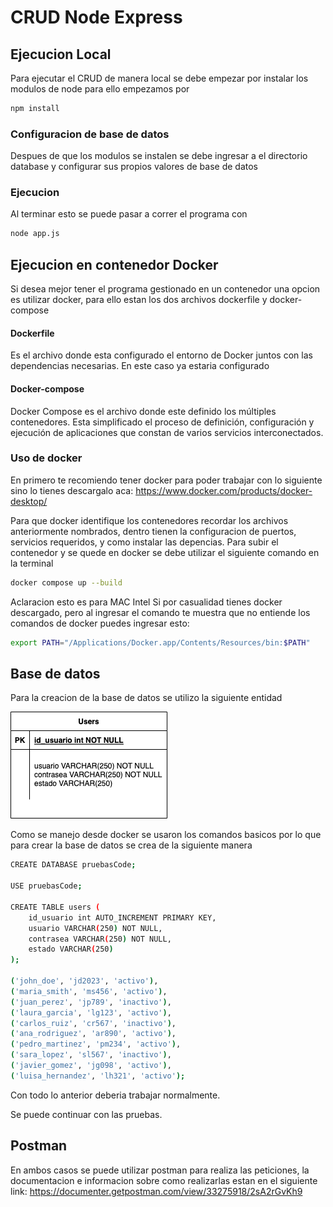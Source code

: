 # CRUD Node Express

## Ejecucion Local
Para ejecutar el CRUD de manera local se debe empezar por instalar los modulos de node para ello empezamos por

```bash
npm install
```

### Configuracion de base de datos
Despues de que los modulos se instalen se debe ingresar a el directorio database y configurar sus propios valores de base de datos

### Ejecucion
Al terminar esto se puede pasar a correr el programa con
```bash
node app.js
```

## Ejecucion en contenedor Docker
Si desea mejor tener el programa gestionado en un contenedor una opcion es utilizar docker, para ello estan los dos archivos dockerfile y docker-compose

#### Dockerfile
Es el archivo donde esta configurado el entorno de Docker juntos con las dependencias necesarias. En este caso ya estaria configurado

#### Docker-compose
Docker Compose es el archivo donde este definido los múltiples contenedores. Esta simplificado el proceso de definición, configuración y ejecución de aplicaciones que constan de varios servicios interconectados.

### Uso de docker
En primero te recomiendo tener docker para poder trabajar con lo siguiente sino lo tienes descargalo aca: https://www.docker.com/products/docker-desktop/

Para que docker identifique los contenedores recordar los archivos anteriormente nombrados, dentro tienen la configuracion de puertos, servicios requeridos, y como instalar las depencias. Para subir el contenedor y se quede en docker se debe utilizar el siguiente comando en la terminal
```bash
docker compose up --build
```

Aclaracion esto es para MAC Intel
Si por casualidad tienes docker descargado, pero al ingresar el comando te muestra que no entiende los comandos de docker puedes ingresar esto:
```bash
export PATH="/Applications/Docker.app/Contents/Resources/bin:$PATH"
```

## Base de datos
Para la creacion de la base de datos se utilizo la siguiente entidad

![Descripción de la imagen](Images/readme/Users.drawio.png)

Como se manejo desde docker se usaron los comandos basicos por lo que para crear la base de datos se crea de la siguiente manera
```bash
CREATE DATABASE pruebasCode;

USE pruebasCode;

CREATE TABLE users (
    id_usuario int AUTO_INCREMENT PRIMARY KEY,
    usuario VARCHAR(250) NOT NULL,
    contrasea VARCHAR(250) NOT NULL,
    estado VARCHAR(250)
);

('john_doe', 'jd2023', 'activo'),
('maria_smith', 'ms456', 'activo'),
('juan_perez', 'jp789', 'inactivo'),
('laura_garcia', 'lg123', 'activo'),
('carlos_ruiz', 'cr567', 'inactivo'),
('ana_rodriguez', 'ar890', 'activo'),
('pedro_martinez', 'pm234', 'activo'),
('sara_lopez', 'sl567', 'inactivo'),
('javier_gomez', 'jg098', 'activo'),
('luisa_hernandez', 'lh321', 'activo');
```

Con todo lo anterior deberia trabajar normalmente.

Se puede continuar con las pruebas.

## Postman
En ambos casos se puede utilizar postman para realiza las peticiones, la documentacion e informacion sobre como realizarlas estan en el siguiente link: https://documenter.getpostman.com/view/33275918/2sA2rGvKh9